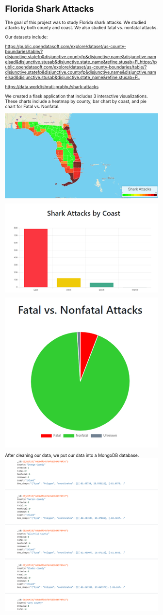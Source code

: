 # Florida Shark Attacks

The goal of this project was to study Florida shark attacks.  We studied attacks by both county and coast.  We also studied fatal vs. nonfatal attacks.

Our datasets include:

https://public.opendatasoft.com/explore/dataset/us-county-boundaries/table/?disjunctive.statefp&disjunctive.countyfp&disjunctive.name&disjunctive.namelsad&disjunctive.stusab&disjunctive.state_name&refine.stusab=FLhttps://public.opendatasoft.com/explore/dataset/us-county-boundaries/table/?disjunctive.statefp&disjunctive.countyfp&disjunctive.name&disjunctive.namelsad&disjunctive.stusab&disjunctive.state_name&refine.stusab=FL

https://data.world/shruti-prabhu/shark-attacks

We created a flask application that includes 3 interactive visualizations.  These charts include a heatmap by county, bar chart by coast, and pie chart for Fatal vs. Nonfatal.

![alt text](https://github.com/moormeierz/florida-shark-attacks/blob/main/images/heatmap.PNG?raw=true)


![alt text](https://github.com/moormeierz/florida-shark-attacks/blob/main/images/bar.PNG?raw=true)


![alt text](https://github.com/moormeierz/florida-shark-attacks/blob/main/images/pie.PNG?raw=true)

After cleaning our data, we put our data into a MongoDB database.
![alt text](https://github.com/moormeierz/florida-shark-attacks/blob/main/images/database.PNG?raw=true)
